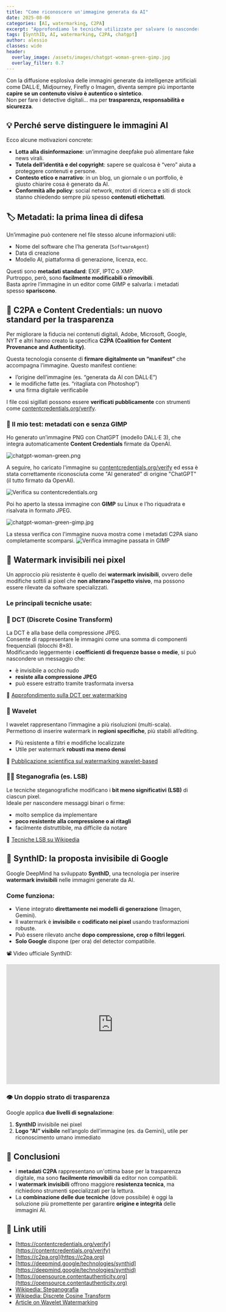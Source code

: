 ```yaml
---
title: "Come riconoscere un'immagine generata da AI"
date: 2025-08-06
categories: [AI, watermarking, C2PA]
excerpt: "Approfondiamo le tecniche utilizzate per salvare (o nascondere...) le origini AI nelle immagini"
tags: [SynthID, AI, watermarking, C2PA, chatgpt]
author: alessio
classes: wide
header:
  overlay_image: /assets/images/chatgpt-woman-green-gimp.jpg
  overlay_filter: 0.7
---
```


Con la diffusione esplosiva delle immagini generate da intelligenze artificiali come DALL·E, Midjourney, Firefly o Imagen, diventa sempre più importante **capire se un contenuto visivo è autentico o sintetico**.  
Non per fare i detective digitali… ma per **trasparenza, responsabilità e sicurezza**.

## 💡 Perché serve distinguere le immagini AI

Ecco alcune motivazioni concrete:

- **Lotta alla disinformazione**: un’immagine deepfake può alimentare fake news virali.
- **Tutela dell’identità e del copyright**: sapere se qualcosa è “vero” aiuta a proteggere contenuti e persone.
- **Contesto etico e narrativo**: in un blog, un giornale o un portfolio, è giusto chiarire cosa è generato da AI.
- **Conformità alle policy**: social network, motori di ricerca e siti di stock stanno chiedendo sempre più spesso **contenuti etichettati**.

## 🏷️ Metadati: la prima linea di difesa

Un’immagine può contenere nel file stesso alcune informazioni utili:

- Nome del software che l’ha generata (`SoftwareAgent`)
- Data di creazione
- Modello AI, piattaforma di generazione, licenza, ecc.

Questi sono **metadati standard**: EXIF, IPTC o XMP.  
Purtroppo, però, sono **facilmente modificabili o rimovibili**.  
Basta aprire l’immagine in un editor come GIMP e salvarla: i metadati spesso **spariscono**.

## 🔐 C2PA e Content Credentials: un nuovo standard per la trasparenza

Per migliorare la fiducia nei contenuti digitali, Adobe, Microsoft, Google, NYT e altri hanno creato la specifica **C2PA (Coalition for Content Provenance and Authenticity)**.

Questa tecnologia consente di **firmare digitalmente un “manifest”** che accompagna l’immagine. Questo manifest contiene:

- l’origine dell’immagine (es. “generata da AI con DALL·E”)
- le modifiche fatte (es. “ritagliata con Photoshop”)
- una firma digitale verificabile

I file così sigillati possono essere **verificati pubblicamente** con strumenti come [contentcredentials.org/verify](https://contentcredentials.org/verify).

### 🧪 Il mio test: metadati con e senza GIMP

Ho generato un’immagine PNG con ChatGPT (modello DALL·E 3), che integra automaticamente **Content Credentials** firmate da OpenAI.

![chatgpt-woman-green.png](/assets/images/chatgpt-woman-green.png)

A seguire, ho caricato l'immagine su [contentcredentials.org/verify](https://contentcredentials.org/verify) ed essa è stata correttamente riconosciuta come "AI generated" di origine "ChatGPT" (il tutto firmato da OpenAI).

![Verifica su contentcredentials.org](/assets/images/cr-check_chatgpt.png)  

Poi ho aperto la stessa immagine con **GIMP** su Linux e l’ho riquadrata e risalvata in formato JPEG.  

![chatgpt-woman-green-gimp.jpg](/assets/images/chatgpt-woman-green-gimp.jpg)

La stessa verifica con l'immagine nuova mostra come i metadati C2PA siano completamente scomparsi.
![Verifica immagine passata in GIMP](/assets/images/cr-check_gimp.png)  

## 🌊 Watermark invisibili nei pixel

Un approccio più resistente è quello dei **watermark invisibili**, ovvero delle modifiche sottili ai pixel che **non alterano l’aspetto visivo**, ma possono essere rilevate da software specializzati.

### Le principali tecniche usate:

### 📐 DCT (Discrete Cosine Transform)

La DCT è alla base della compressione JPEG.  
Consente di rappresentare le immagini come una somma di componenti frequenziali (blocchi 8×8).  
Modificando leggermente i **coefficienti di frequenze basse o medie**, si può nascondere un messaggio che:

- è invisibile a occhio nudo
- **resiste alla compressione JPEG**
- può essere estratto tramite trasformata inversa

🔗 [Approfondimento sulla DCT per watermarking](https://en.wikipedia.org/wiki/Discrete_cosine_transform#Applications)

### 🌊 Wavelet

I wavelet rappresentano l’immagine a più risoluzioni (multi-scala).  
Permettono di inserire watermark in **regioni specifiche**, più stabili all’editing.

- Più resistente a filtri e modifiche localizzate
- Utile per watermark **robusti ma meno densi**

🔗 [Pubblicazione scientifica sul watermarking wavelet-based](https://www.researchgate.net/publication/24346540_Wavelet-based_digital_image_watermarking)

### 🕵️‍♂️ Steganografia (es. LSB)

Le tecniche steganografiche modificano i **bit meno significativi (LSB)** di ciascun pixel.  
Ideale per nascondere messaggi binari o firme:

- molto semplice da implementare
- **poco resistente alla compressione o ai ritagli**
- facilmente distruttibile, ma difficile da notare

🔗 [Tecniche LSB su Wikipedia](https://en.wikipedia.org/wiki/Least_significant_bit)

## 🧠 SynthID: la proposta invisibile di Google

Google DeepMind ha sviluppato **SynthID**, una tecnologia per inserire **watermark invisibili** nelle immagini generate da AI.

### Come funziona:

- Viene integrato **direttamente nei modelli di generazione** (Imagen, Gemini).
- Il watermark è **invisibile** e **codificato nei pixel** usando trasformazioni robuste.
- Può essere rilevato anche **dopo compressione, crop o filtri leggeri**.
- **Solo Google** dispone (per ora) del detector compatibile.

📽️ Video ufficiale SynthID:

<iframe width="560" height="315" src="https://www.youtube.com/embed/9btDaOcfIMY" title="SynthID - DeepMind" frameborder="0" allowfullscreen></iframe>

### 👁️ Un doppio strato di trasparenza

Google applica **due livelli di segnalazione**:

1. **SynthID** invisibile nei pixel  
2. **Logo “AI” visibile** nell’angolo dell’immagine (es. da Gemini), utile per riconoscimento umano immediato

## 📌 Conclusioni

- I **metadati C2PA** rappresentano un'ottima base per la trasparenza digitale, ma sono **facilmente rimovibili** da editor non compatibili.
- I **watermark invisibili** offrono maggiore **resistenza tecnica**, ma richiedono strumenti specializzati per la lettura.
- La **combinazione delle due tecniche** (dove possibile) è oggi la soluzione più promettente per garantire **origine e integrità** delle immagini AI.

## 🔗 Link utili

- [https://contentcredentials.org/verify](https://contentcredentials.org/verify)
- [https://c2pa.org](https://c2pa.org)
- [https://deepmind.google/technologies/synthid](https://deepmind.google/technologies/synthid)
- [https://opensource.contentauthenticity.org](https://opensource.contentauthenticity.org)
- [Wikipedia: Steganografia](https://en.wikipedia.org/wiki/Steganography)
- [Wikipedia: Discrete Cosine Transform](https://en.wikipedia.org/wiki/Discrete_cosine_transform)
- [Article on Wavelet Watermarking](https://www.researchgate.net/publication/24346540_Wavelet-based_digital_image_watermarking)

